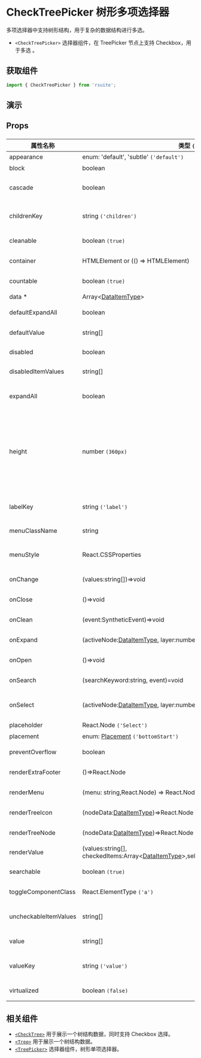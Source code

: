 # CheckTreePicker 树形多项选择器

多项选择器中支持树形结构，用于复杂的数据结构进行多选。

- `<CheckTreePicker>` 选择器组件，在 TreePicker 节点上支持 Checkbox，用于多选 。

## 获取组件

```js
import { CheckTreePicker } from 'rsuite';
```

## 演示

<!--{demo}-->

## Props

### <CheckTreePicker>

| 属性名称              | 类型 `(默认值)`                                                                                            | 描述                                                                            |
| --------------------- | ---------------------------------------------------------------------------------------------------------- | ------------------------------------------------------------------------------- |
| appearance            | enum: 'default', 'subtle' `('default')`                                                                    | 设置外观                                                                        |
| block                 | boolean                                                                                                    | 堵塞整行                                                                        |
| cascade               | boolean                                                                                                    | checktree 是否级联选择                                                          |
| childrenKey           | string `('children')`                                                                                      | tree 数据结构 children 属性名称                                                 |
| cleanable             | boolean `(true)`                                                                                           | 是否可以清楚                                                                    |
| container             | HTMLElement or (() => HTMLElement)                                                                         | 设置渲染的容器                                                                  |
| countable             | boolean `(true)`                                                                                           | 是否显示已选项的计数                                                            |
| data \*               | Array&lt;[DataItemType](#types)&gt;                                                                        | tree 数据                                                                       |
| defaultExpandAll      | boolean                                                                                                    | 默认展开所有节点                                                                |
| defaultValue          | string[]                                                                                                   | 默认选中的值                                                                    |
| disabled              | boolean                                                                                                    | 是否禁用 Picker                                                                 |
| disabledItemValues    | string[]                                                                                                   | 禁用节点列表                                                                    |
| expandAll             | boolean                                                                                                    | (受控)展示/收起所有节点                                                         |
| height                | number `(360px)`                                                                                           | menu 的高度。当设置了 virtualized 为 true 时， 可以通过 height 控制 menu 的高度 |
| labelKey              | string `('label')`                                                                                         | tree 数据结构 label 属性名称                                                    |
| menuClassName         | string                                                                                                     | 选项菜单的 className                                                            |
| menuStyle             | React.CSSProperties                                                                                        | 应用于菜单 DOM 节点的 style                                                     |
| onChange              | (values:string[])=>void                                                                                    | 数据改变的回调函数                                                              |
| onClose               | ()=>void                                                                                                   | 关闭的回调函数                                                                  |
| onClean               | (event:SyntheticEvent)=>void                                                                               | 值清理时触发回调                                                                |
| onExpand              | (activeNode:[DataItemType](#types), layer:number, concat:(data, children)=>Array)=>void                    | 树节点展示时的回调                                                              |
| onOpen                | ()=>void                                                                                                   | 展开的回调函数                                                                  |
| onSearch              | (searchKeyword:string, event)=void                                                                         | 搜索回调函数                                                                    |
| onSelect              | (activeNode:[DataItemType](#types), layer:number, values:string[])=>void                                   | 选择树节点后的回调函数                                                          |
| placeholder           | React.Node `('Select')`                                                                                    | 占位符                                                                          |
| placement             | enum: [Placement](#types) `('bottomStart')`                                                                | 打开位置                                                                        |
| preventOverflow       | boolean                                                                                                    | 防止浮动元素溢出                                                                |
| renderExtraFooter     | ()=>React.Node                                                                                             | 自定义页脚内容                                                                  |
| renderMenu            | (menu: string,React.Node) => React.Node                                                                    | 自定义渲染菜单                                                                  |
| renderTreeIcon        | (nodeData:[DataItemType](#types))=>React.Node                                                              | 自定义渲染 图标                                                                 |
| renderTreeNode        | (nodeData:[DataItemType](#types))=>React.Node                                                              | 自定义渲染 tree 节点                                                            |
| renderValue           | (values:string[], checkedItems:Array&lt;[DataItemType](#types)&gt;,selectedElement:React.Node)=>React.Node | 自定义渲染 placeholder                                                          |
| searchable            | boolean `(true)`                                                                                           | 是否显示搜索框                                                                  |
| toggleComponentClass  | React.ElementType `('a')`                                                                                  | 为组件自定义元素类型                                                            |
| uncheckableItemValues | string[]                                                                                                   | 设置不显示复选框的选项值                                                        |
| value                 | string[]                                                                                                   | 当前选中的值                                                                    |
| valueKey              | string `('value')`                                                                                         | tree 数据结构 value 属性名称                                                    |
| virtualized           | boolean `(false)`                                                                                          | 是否开启虚拟列表                                                                |

## 相关组件

- [`<CheckTree>`](./check-tree) 用于展示一个树结构数据，同时支持 Checkbox 选择。
- [`<Tree>`](./tree) 用于展示一个树结构数据。
- [`<TreePicker>`](./tree-picker) 选择器组件，树形单项选择器。
